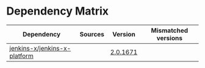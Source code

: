 # Dependency Matrix

Dependency | Sources | Version | Mismatched versions
---------- | ------- | ------- | -------------------
[jenkins-x/jenkins-x-platform](https://github.com/jenkins-x/jenkins-x-platform) |  | [2.0.1671](https://github.com/jenkins-x/jenkins-x-platform/releases/tag/v2.0.1671) | 
